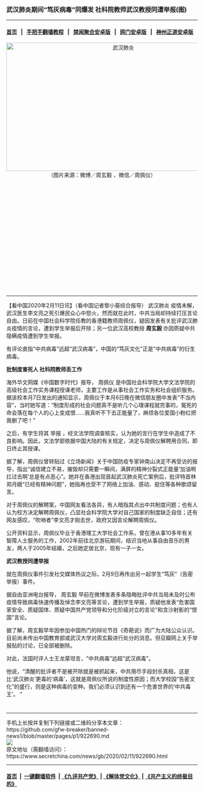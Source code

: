 ### 武汉肺炎期间“笃灰病毒”同爆发 社科院教师武汉教授同遭举报(图)
------------------------

#### [首页](https://github.com/gfw-breaker/banned-news1/blob/master/README.md) &nbsp;&nbsp;|&nbsp;&nbsp; [手把手翻墙教程](https://github.com/gfw-breaker/guides/wiki) &nbsp;&nbsp;|&nbsp;&nbsp; [禁闻聚合安卓版](https://github.com/gfw-breaker/bn-android) &nbsp;&nbsp;|&nbsp;&nbsp; [网门安卓版](https://github.com/oGate2/oGate) &nbsp;&nbsp;|&nbsp;&nbsp; [神州正道安卓版](https://github.com/SzzdOgate/update) 



<div class="article_right" style="fone-color:#000">
 <p style="text-align: center;">
  <img alt="武汉肺炎" src="https://img3.secretchina.com/pic/2020/2-11/p2624911a249051766-ss.jpg" style="height:337px; width:600px"/>
  <br>
   （图片来源：微博／周玄毅 、微信／周佩仪）
   <span id="hideid" name="hideid" style="color:red;display:none;">
    <span href="https://www.secretchina.com">
    </span>
   </span>
  </br>
 </p>
 <div id="txt-mid1-t21-2017">
  <ins class="adsbygoogle" data-ad-client="ca-pub-1276641434651360" data-ad-slot="2451032099" style="display:inline-block;width:336px;height:280px">
  </ins>
  

---


  </div>
 </div>
 <p>
  【看中国2020年2月11日讯】（看中国记者黎小葵综合报导）
  <span href="https://www.secretchina.com/news/gb/tag/武汉肺炎" target="_blank">
   武汉肺炎
  </span>
  疫情未解，武汉医生李文亮之死引爆民众心中怒火，然而就在此时，中共当局却持续打压言论自由。日前在中国社会科学院任教的香港籍教师周佩仪，疑因发表有关批评武汉肺炎疫情的言论，遭到学生举报后开除；另一位武汉高校教授
  <strong>
   周玄毅
  </strong>
  亦因质疑中共隐瞒疫情遭到学生举报。
  <span id="hideid" name="hideid" style="color:red;display:none;">
   <span href="https://www.secretchina.com">
   </span>
  </span>
 </p>
 <p>
  有评论直指“中共病毒”远超“武汉病毒”，中国的“笃灰文化”正是“中共病毒”的衍生病毒。
 </p>
 <p>
  <strong>
   批制度害死人 社科院教师丢工作
  </strong>
 </p>
 <p>
  海外华文网媒《中国数字时代》报导，
  <span href="https://www.secretchina.com/news/gb/tag/周佩仪" target="_blank">
   周佩仪
  </span>
  是中国社会科学院大学文法学院的高级社会工作实务课程授课老师，主要工作是从事社会工作实务和社会组织服务。据该校本月7日发出的通知显示，周佩仪于本月6日晚在微信朋友圈中发表“不当内容”，当时她写道：“制度形成的社会问题真不是听几个心理课程就完事的，冤死的命会落在每个人的心上变成恨……我真听不下去正能量了，麻烦各位爱国小粉红把我删了吧！”
 </p>
 <p>
  之后，有学生将其
  <span href="https://www.secretchina.com/news/gb/tag/举报" target="_blank">
   举报
  </span>
  ，经文法学院调查核实，认为她的言行在学生中造成了不良影响。因此，文法学部依据中国大陆的有关规定，决定与周佩仪解聘用合同，即日终止其授课。
 </p>
 <p>
  据了解，周佩仪曾转贴过《立场新闻》关于中国防疫专家钟南山决定不再受访的报导，指出“诚信建立不易，摧毁却只需要一瞬间，满屏的精神分裂式正能量‘加油啊扛过去啊’总是有点恶心”。她并在香港出现首起武汉肺炎死亡案例后，批评特首林郑月娥“已经有精神问题”，她指再也受不了网络上加油、感动、挺住等各种歌颂留言。
 </p>
 <p>
  对于周佩仪的解聘案，中国网友看法各异，有人暗指其点出中共制度问题；也有人认为校方决定解聘周佩仪，凸显社会科学院大学对自己国家的制度缺乏自信；还有网友感叹，“吹哨者”李文亮才刚去世，政府又因言论解聘周佩仪。
 </p>
 <p>
  公开资料显示，周佩仪毕业于香港理工大学社会工作系，曾在港从事10多年有关智障人士服务的工作，2002年前往北京游玩期间，结识当地从事自由音乐的男友，两人于2005年结婚，之后她定居北京，现有一子一女。
 </p>
 <p>
  <strong>
   武汉教授同遭举报
  </strong>
 </p>
 <p>
  就在周佩仪事件引发社交媒体热议之际，2月9日再传出另一起学生“笃灰”（告密举报）事件。
 </p>
 <p>
  据自由亚洲电台报导，
  <span href="https://www.secretchina.com/news/gb/tag/周玄毅" target="_blank">
   周玄毅
  </span>
  早前在微博发表多条隐晦批评中共当局未及时公布疫情导致病毒快速传播及悼念李文亮等言论，遭到学生举报，质疑他发表“危害国家安全、质疑国体、质疑中国共产党领导和分化阶级对立的言论”和含沙射影的“恨国”言论。
 </p>
 <p>
  据了解，周玄毅早年因参加中国热门的辩论节目《奇葩说》而广为大陆公众认识。目前尚未传出中国教育部或武汉大学对周玄毅进行处分的消息。但豆瓣网上关于举报贴的讨论，已全部被删除。
 </p>
 <p>
  对此，法国时评人士王龙蒙坦言，“中共病毒”远超“武汉病毒”。
 </p>
 <p>
  他说，“清醒的批评者不是被开除就是被抓起来，中共用尽手段封杀真相，这是比‘武汉肺炎​​’更毒的‘病毒’，这就是周佩仪所说的制度性原因；而大学校园“告密文化”的盛行，则是这种病毒的变种。我们必须认识到还有一个危害世界的‘中共毒王’。 ”
  <center>
   <div>
    <div id="txt-mid2-t22-2017" style="display: block;  max-height: 351px;  overflow: hidden;">
     <div id="SC-21xxx">
     </div>
     <ins class="adsbygoogle" data-ad-client="ca-pub-1276641434651360" data-ad-format="auto" data-ad-slot="4301710469" data-full-width-responsive="true" style="display:block">
     </ins>
    </div>
   </div>
  </center>
  <div style="padding-top:12px;">
  </div>
 </p>
</div>

<hr/>
手机上长按并复制下列链接或二维码分享本文章：<br/>
https://github.com/gfw-breaker/banned-news1/blob/master/pages/p1/922690.md <br/>
<a href='https://github.com/gfw-breaker/banned-news1/blob/master/pages/p1/922690.md'><img src='https://github.com/gfw-breaker/banned-news1/blob/master/pages/p1/922690.md.png'/></a> <br/>
原文地址（需翻墙访问）：https://www.secretchina.com/news/gb/2020/02/11/922690.html


------------------------
#### [首页](https://github.com/gfw-breaker/banned-news1/blob/master/README.md) &nbsp;|&nbsp; [一键翻墙软件](https://github.com/gfw-breaker/nogfw/blob/master/README.md) &nbsp;| [《九评共产党》](https://github.com/gfw-breaker/9ping.md/blob/master/README.md#九评之一评共产党是什么) | [《解体党文化》](https://github.com/gfw-breaker/jtdwh.md/blob/master/README.md) | [《共产主义的终极目的》](https://github.com/gfw-breaker/gczydzjmd.md/blob/master/README.md)


<img src='http://gfw-breaker.win/banned-news/pages/p1/922690.md' width='0px' height='0px'/>